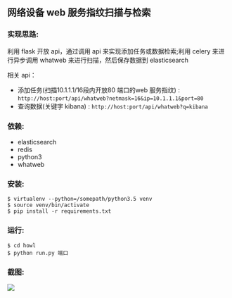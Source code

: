 ## 网络设备 web 服务指纹扫描与检索

### 实现思路:

利用 flask 开放 api，通过调用 api 来实现添加任务或数据检索;利用 celery 来进行异步调用 whatweb 来进行扫描，然后保存数据到 elasticsearch

相关 api：

- 添加任务(扫描10.1.1.1/16段内开放80 端口的web 服务指纹) : `http://host:port/api/whatweb?netmask=16&ip=10.1.1.1&port=80` 
- 查询数据(关键字 kibana) : `http://host:port/api/whatweb?q=kibana`
### 依赖:

- elasticsearch
- redis
- python3
- whatweb

### 安装:
```
$ virtualenv --python=/somepath/python3.5 venv
$ source venv/bin/activate
$ pip install -r requirements.txt
```
### 运行:

```
$ cd howl
$ python run.py 端口
```

### 截图:

![](http://obfxuk8r6.bkt.clouddn.com/demo.png)